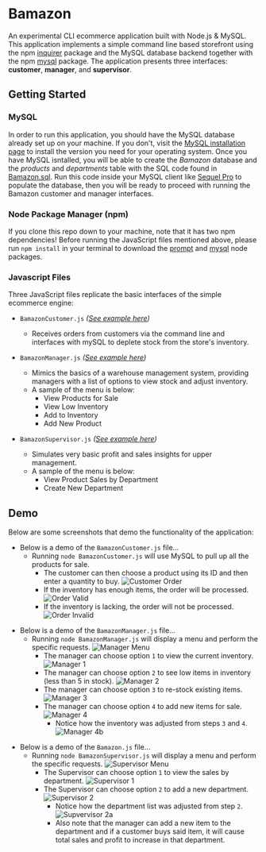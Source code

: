 # Bamazon

An experimental CLI ecommerce application built with Node.js & MySQL. This application implements a simple command line based storefront using the npm [inquirer](https://www.npmjs.com/package/inquirer) package and the MySQL database backend together with the npm [mysql](https://www.npmjs.com/package/mysql) package. The application presents three interfaces: **customer**, **manager**, and **supervisor**.

## Getting Started
### MySQL

In order to run this application, you should have the MySQL database already set up on your machine. If you don't, visit the [MySQL installation page](https://dev.mysql.com/doc/refman/5.6/en/installing.html) to install the version you need for your operating system. Once you have MySQL isntalled, you will be able to create the *Bamazon* database and the *products* and *departments* table with the SQL code found in [Bamazon.sql](Bamazon.sql). Run this code inside your MySQL client like [Sequel Pro](https://www.sequelpro.com/) to populate the database, then you will be ready to proceed with running the Bamazon customer and manager interfaces.

### Node Package Manager (npm)
If you clone this repo down to your machine, note that it has two npm dependencies!
Before running the JavaScript files mentioned above, please run `npm install` in your terminal to download the [prompt](https://www.npmjs.com/package/prompt) and [mysql](https://www.npmjs.com/package/mysql) node packages.

### Javascript Files
Three JavaScript files replicate the basic interfaces of the simple ecommerce engine:

- `BamazonCustomer.js` _([See example here](#customer))_
  - Receives orders from customers via the command line and interfaces with mySQL to deplete stock from the store's inventory.

- `BamazonManager.js` _([See example here](#manager))_
  - Mimics the basics of a warehouse management system, providing managers with a list of options to view stock and adjust inventory.
  - A sample of the menu is below:
    * View Products for Sale 
    * View Low Inventory
    * Add to Inventory
    * Add New Product

- `BamazonSupervisor.js` _([See example here](#supervisor))_
  - Simulates very basic profit and sales insights for upper management.
  - A sample of the menu is below:
    * View Product Sales by Department 
    * Create New Department

## Demo

Below are some screenshots that demo the functionality of the application:

<a name="customer"></a>
- Below is a demo of the `BamazonCustomer.js` file...
  - Running `node BamazonCustomer.js` will use MySQL to pull up all the products for sale.
    - The customer can then choose a product using its ID and then enter a quantity to buy.
      ![Customer Order](/images/1.png)
    - If the inventory has enough items, the order will be processed.
      ![Order Valid](/images/2.png)
    - If the inventory is lacking, the order will not be processed.
      ![Order Invalid](/images/3.png)


<a name="manager"></a>
- Below is a demo of the `BamazonManager.js` file...
  - Running `node BamazonManager.js` will display a menu and perform the specific requests.
    ![Manager Menu](/images/4.png)
    - The manager can choose option `1` to view the current inventory.
      ![Manager 1](/images/5.png)
    - The manager can choose option `2` to see low items in inventory (less than 5 in stock).
      ![Manager 2](/images/6.png)
    - The manager can choose option `3` to re-stock existing items.
      ![Manager 3](/images/7.png)
    - The manager can choose option `4` to add new items for sale.
      ![Manager 4](/images/8.png)
      - Notice how the inventory was adjusted from steps `3` and `4`.
        ![Manager 4b](/images/9.png)


<a name="supervisor"></a>
- Below is a demo of the `Bamazon.js` file...
  - Running `node BamazonSupervisor.js` will display a menu and perform the specific requests.
    ![Supervisor Menu](/images/10.png)
    - The Supervisor can choose option `1` to view the sales by department.
      ![Supervisor 1](/images/11.png)
    - The Supervisor can choose option `2` to add a new department.
      ![Supervisor 2](/images/12.png)
      - Notice how the department list was adjusted from step `2`.
        ![Supvervisor 2a](/images/13.png)
      - Also note that the manager can add a new item to the department and if a customer buys said item, it will cause total sales and profit to increase in that department.
